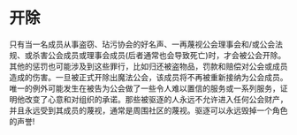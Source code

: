 # 开除

只有当一名成员从事盗窃、玷污协会的好名声、一再蔑视公会理事会和/或公会法规、或杀害公会成员或理事会成员(后者通常也会导致死亡)时，才会被公会开除。其他的惩罚也可能涉及到这些罪行，比如归还被盗物品，罚款和赔偿对公会或成员造成的伤害。一旦被正式开除出魔法公会，该成员将不再被重新接纳为公会成员。唯一的例外可能发生在被告为公会做了一些令人难以置信的服务或一系列服务，证明他改变了心意和对组织的承诺。那些被驱逐的人永远不允许进入任何公会财产，并且永远受到其成员的蔑视，通常是周围社区的蔑视。驱逐可以永远毁掉一个角色的声誉!
